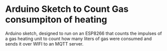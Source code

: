 # Arduino Sketch to Count Gas consumpiton of heating

Arduino sketch, designed to run on an ESP8266 that counts the impulses of a gas heating unit to count how many liters of gas were consumed and sends it over WIFI to an MQTT server.